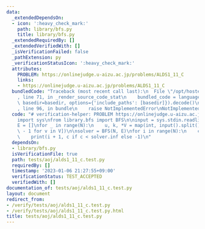 ```yaml
---
data:
  _extendedDependsOn:
  - icon: ':heavy_check_mark:'
    path: library/bfs.py
    title: library/bfs.py
  _extendedRequiredBy: []
  _extendedVerifiedWith: []
  _isVerificationFailed: false
  _pathExtension: py
  _verificationStatusIcon: ':heavy_check_mark:'
  attributes:
    PROBLEM: https://onlinejudge.u-aizu.ac.jp/problems/ALDS1_11_C
    links:
    - https://onlinejudge.u-aizu.ac.jp/problems/ALDS1_11_C
  bundledCode: "Traceback (most recent call last):\n  File \"/opt/hostedtoolcache/PyPy/3.7.13/x64/site-packages/onlinejudge_verify/documentation/build.py\"\
    , line 71, in _render_source_code_stat\n    bundled_code = language.bundle(stat.path,\
    \ basedir=basedir, options={'include_paths': [basedir]}).decode()\n  File \"/opt/hostedtoolcache/PyPy/3.7.13/x64/site-packages/onlinejudge_verify/languages/python.py\"\
    , line 96, in bundle\n    raise NotImplementedError\nNotImplementedError\n"
  code: "# verification-helper: PROBLEM https://onlinejudge.u-aizu.ac.jp/problems/ALDS1_11_C\n\
    import sys\nfrom library.bfs import BFS\n\ninput = sys.stdin.readline\n\nN = int(input())\n\
    E = []\nfor _ in range(N):\n    u, k, *V = map(int, input().split())\n    E.append([v\
    \ - 1 for v in V])\n\nsolver = BFS(N, E)\nfor i in range(N):\n    c = solver.get_cost(i)\n\
    \    print(i + 1, c if c < solver.inf else -1)\n"
  dependsOn:
  - library/bfs.py
  isVerificationFile: true
  path: tests/aoj/alds1_11_c.test.py
  requiredBy: []
  timestamp: '2023-01-06 21:27:55+09:00'
  verificationStatus: TEST_ACCEPTED
  verifiedWith: []
documentation_of: tests/aoj/alds1_11_c.test.py
layout: document
redirect_from:
- /verify/tests/aoj/alds1_11_c.test.py
- /verify/tests/aoj/alds1_11_c.test.py.html
title: tests/aoj/alds1_11_c.test.py
---
```

